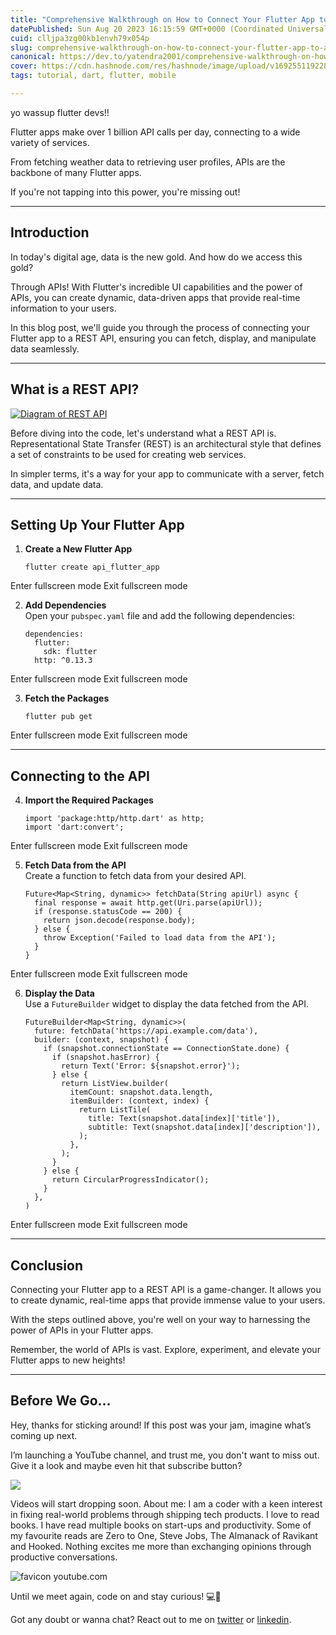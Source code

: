 ```yaml
---
title: "Comprehensive Walkthrough on How to Connect Your Flutter App to a REST API"
datePublished: Sun Aug 20 2023 16:15:59 GMT+0000 (Coordinated Universal Time)
cuid: clljpa3zg00kb1envh79x054p
slug: comprehensive-walkthrough-on-how-to-connect-your-flutter-app-to-a-rest-api
canonical: https://dev.to/yatendra2001/comprehensive-walkthrough-on-how-to-connect-your-flutter-app-to-a-rest-api-33pe
cover: https://cdn.hashnode.com/res/hashnode/image/upload/v1692551192289/c7568fb8-22a4-4452-8028-682b39d6cf82.png
tags: tutorial, dart, flutter, mobile

---
```


yo wassup flutter devs!!

Flutter apps make over 1 billion API calls per day, connecting to a wide variety of services.

From fetching weather data to retrieving user profiles, APIs are the backbone of many Flutter apps.

If you're not tapping into this power, you're missing out!

* * *

Introduction
------------

In today's digital age, data is the new gold. And how do we access this gold?

Through APIs! With Flutter's incredible UI capabilities and the power of APIs, you can create dynamic, data-driven apps that provide real-time information to your users.

In this blog post, we'll guide you through the process of connecting your Flutter app to a REST API, ensuring you can fetch, display, and manipulate data seamlessly.

* * *

What is a REST API?
-------------------

[![Diagram of REST API](https://cdn.hashnode.com/res/hashnode/image/upload/v1692551188823/4bb86bf7-828c-40d3-be23-76645b9f5666.png)](https://res.cloudinary.com/practicaldev/image/fetch/s--skoRKZNb--/c_limit%2Cf_auto%2Cfl_progressive%2Cq_auto%2Cw_800/https://images.ctfassets.net/vwq10xzbe6iz/5sBH4Agl614xM7exeLsTo7/9e84dce01735f155911e611c42c9793f/rest-api.png)

Before diving into the code, let's understand what a REST API is. Representational State Transfer (REST) is an architectural style that defines a set of constraints to be used for creating web services.

In simpler terms, it's a way for your app to communicate with a server, fetch data, and update data.

* * *

Setting Up Your Flutter App
---------------------------

1) **Create a New Flutter App**  

       flutter create api_flutter_app
    

Enter fullscreen mode Exit fullscreen mode

2) **Add Dependencies**  
Open your `pubspec.yaml` file and add the following dependencies:  

       dependencies:
         flutter:
           sdk: flutter
         http: ^0.13.3
    

Enter fullscreen mode Exit fullscreen mode

3) **Fetch the Packages**  

       flutter pub get
    

Enter fullscreen mode Exit fullscreen mode

* * *

Connecting to the API
---------------------

4) **Import the Required Packages**  

       import 'package:http/http.dart' as http;
       import 'dart:convert';
    

Enter fullscreen mode Exit fullscreen mode

5) **Fetch Data from the API**  
Create a function to fetch data from your desired API.  

       Future<Map<String, dynamic>> fetchData(String apiUrl) async {
         final response = await http.get(Uri.parse(apiUrl));
         if (response.statusCode == 200) {
           return json.decode(response.body);
         } else {
           throw Exception('Failed to load data from the API');
         }
       }
    

Enter fullscreen mode Exit fullscreen mode

6) **Display the Data**  
Use a `FutureBuilder` widget to display the data fetched from the API.  

       FutureBuilder<Map<String, dynamic>>(
         future: fetchData('https://api.example.com/data'),
         builder: (context, snapshot) {
           if (snapshot.connectionState == ConnectionState.done) {
             if (snapshot.hasError) {
               return Text('Error: ${snapshot.error}');
             } else {
               return ListView.builder(
                 itemCount: snapshot.data.length,
                 itemBuilder: (context, index) {
                   return ListTile(
                     title: Text(snapshot.data[index]['title']),
                     subtitle: Text(snapshot.data[index]['description']),
                   );
                 },
               );
             }
           } else {
             return CircularProgressIndicator();
           }
         },
       )
    

Enter fullscreen mode Exit fullscreen mode

* * *

Conclusion
----------

Connecting your Flutter app to a REST API is a game-changer. It allows you to create dynamic, real-time apps that provide immense value to your users.

With the steps outlined above, you're well on your way to harnessing the power of APIs in your Flutter apps.

Remember, the world of APIs is vast. Explore, experiment, and elevate your Flutter apps to new heights!

* * *

Before We Go...
---------------

Hey, thanks for sticking around! If this post was your jam, imagine what’s coming up next.

I’m launching a YouTube channel, and trust me, you don't want to miss out. Give it a look and maybe even hit that subscribe button?

[![](https://cdn.hashnode.com/res/hashnode/image/upload/v1692551190038/3a614bb6-9f73-4f8e-86fb-3ab0eb41bfa4.jpeg)](https://www.youtube.com/@yatendrakumarofficial)

Videos will start dropping soon. About me: I am a coder with a keen interest in fixing real-world problems through shipping tech products. I love to read books. I have read multiple books on start-ups and productivity. Some of my favourite reads are Zero to One, Steve Jobs, The Almanack of Ravikant and Hooked. Nothing excites me more than exchanging opinions through productive conversations.

![favicon](https://cdn.hashnode.com/res/hashnode/image/upload/v1692551191102/00094b55-77fe-4bc7-9fe1-fca0fc7a6f2c.png) youtube.com

Until we meet again, code on and stay curious! 💻🎉

Got any doubt or wanna chat? React out to me on [twitter](https://twitter.com/iamyatendrak) or [linkedin](https://www.linkedin.com/in/yatendra2001/).